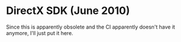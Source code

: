 # DirectX SDK (June 2010)

Since this is apparently obsolete and the CI  apparently doesn't have it anymore, I'll just put it here.
